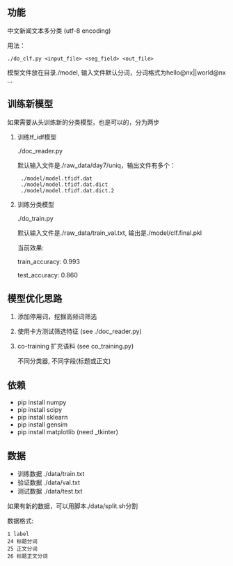 ## 功能

中文新闻文本多分类 (utf-8 encoding)

用法：

    ./do_clf.py <input_file> <seg_field> <out_file>

模型文件放在目录./model, 输入文件默认分词，分词格式为hello@nx||world@nx ...

## 训练新模型

如果需要从头训练新的分类模型，也是可以的，分为两步

1. 训练tf_idf模型

    ./doc_reader.py
    
    默认输入文件是./raw_data/day7/uniq，输出文件有多个：
    
        ./model/model.tfidf.dat
        ./model/model.tfidf.dat.dict
        ./model/model.tfidf.dat.dict.2

2. 训练分类模型

    ./do_train.py
    
    默认输入文件是./raw_data/train_val.txt, 输出是./model/clf.final.pkl
    
    当前效果:

    train_accuracy: 0.993

    test_accuracy: 0.860

## 模型优化思路

1. 添加停用词，挖掘高频词筛选

2. 使用卡方测试筛选特征 (see ./doc_reader.py)

3. co-training 扩充语料 (see co_training.py)

    不同分类器, 不同字段(标题或正文)

## 依赖

+ pip install numpy
+ pip install scipy
+ pip install sklearn
+ pip install gensim
+ pip install matplotlib (need _tkinter)

## 数据

+ 训练数据 ./data/train.txt
+ 验证数据 ./data/val.txt
+ 测试数据 ./data/test.txt

如果有新的数据，可以用脚本./data/split.sh分割

数据格式:

    1 label
    24 标题分词
    25 正文分词
    26 标题正文分词
